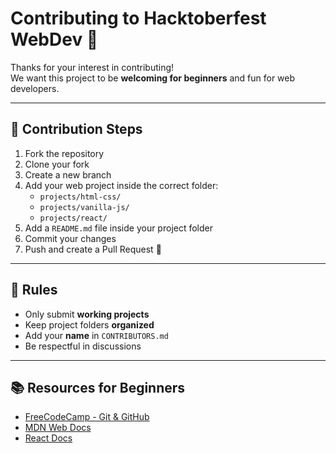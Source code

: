 # Contributing to Hacktoberfest WebDev 🎉

Thanks for your interest in contributing!  
We want this project to be **welcoming for beginners** and fun for web developers.

---

## 📖 Contribution Steps
1. Fork the repository
2. Clone your fork
3. Create a new branch
4. Add your web project inside the correct folder:
   - `projects/html-css/`
   - `projects/vanilla-js/`
   - `projects/react/`
5. Add a `README.md` file inside your project folder
6. Commit your changes
7. Push and create a Pull Request 🚀

---

## 📝 Rules
- Only submit **working projects**
- Keep project folders **organized**
- Add your **name** in `CONTRIBUTORS.md`
- Be respectful in discussions

---

## 📚 Resources for Beginners
- [FreeCodeCamp - Git & GitHub](https://www.freecodecamp.org/news/git-and-github-for-beginners/)  
- [MDN Web Docs](https://developer.mozilla.org/en-US/)  
- [React Docs](https://reactjs.org/)  
